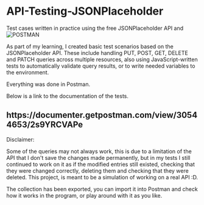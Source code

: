 # API-Testing-JSONPlaceholder
Test cases written in practice using the free JSONPlaceholder API and <br>
![POSTMAN](https://skillicons.dev/icons?i=postman) 


As part of my learning, I created basic test scenarios based on the JSONPlaceholder API. These include handling PUT, POST, GET, DELETE and PATCH queries across multiple resources, also using JavaScript-written tests to automatically validate query results, or to write needed variables to the environment.

Everything was done in Postman.

Below is a link to the documentation of the tests.
<h2>https://documenter.getpostman.com/view/30544653/2s9YRCVAPe</h2>

Disclaimer:

Some of the queries may not always work, this is due to a limitation of the API that I don't save the changes made permanently, but in my tests I still continued to work on it as if the modified entries still existed, checking that they were changed correctly, deleting them and checking that they were deleted. This project, is meant to be a simulation of working on a real API :D.

The collection has been exported, you can import it into Postman and check how it works in the program, or play around with it as you like.

